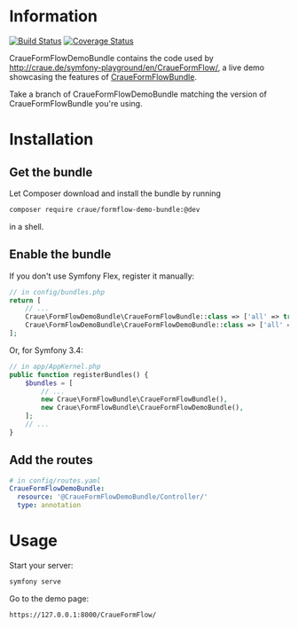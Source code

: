 # Information

[![Build Status](https://travis-ci.org/craue/CraueFormFlowDemoBundle.svg?branch=3.2.x)](https://travis-ci.org/craue/CraueFormFlowDemoBundle)
[![Coverage Status](https://coveralls.io/repos/github/craue/CraueFormFlowDemoBundle/badge.svg?branch=3.2.x)](https://coveralls.io/github/craue/CraueFormFlowDemoBundle?branch=3.2.x)

CraueFormFlowDemoBundle contains the code used by http://craue.de/symfony-playground/en/CraueFormFlow/, a live demo
showcasing the features of [CraueFormFlowBundle](https://github.com/craue/CraueFormFlowBundle).

Take a branch of CraueFormFlowDemoBundle matching the version of CraueFormFlowBundle you're using.

# Installation

## Get the bundle

Let Composer download and install the bundle by running

```sh
composer require craue/formflow-demo-bundle:@dev
```

in a shell.

## Enable the bundle

If you don't use Symfony Flex, register it manually:

```php
// in config/bundles.php
return [
	// ...
	Craue\FormFlowDemoBundle\CraueFormFlowBundle::class => ['all' => true],
	Craue\FormFlowDemoBundle\CraueFormFlowDemoBundle::class => ['all' => true],
];
```

Or, for Symfony 3.4:

```php
// in app/AppKernel.php
public function registerBundles() {
	$bundles = [
		// ...
		new Craue\FormFlowBundle\CraueFormFlowBundle(),
		new Craue\FormFlowBundle\CraueFormFlowDemoBundle(),
	];
	// ...
}
```

## Add the routes

```yaml
# in config/routes.yaml
CraueFormFlowDemoBundle:
  resource: '@CraueFormFlowDemoBundle/Controller/'
  type: annotation
```

# Usage

Start your server:

```sh
symfony serve
```

Go to the demo page:

```
https://127.0.0.1:8000/CraueFormFlow/
```
